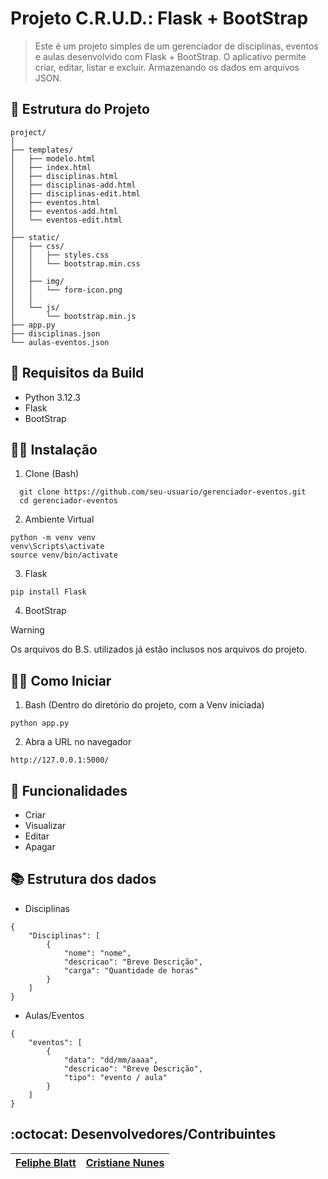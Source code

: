 # Projeto C.R.U.D.: Flask + BootStrap

> Este é um projeto simples de um gerenciador de disciplinas, eventos e aulas desenvolvido com Flask + BootStrap. O aplicativo permite criar, editar, listar e excluir. Armazenando os dados em arquivos JSON.


## :bricks: Estrutura do Projeto

```plaintext
project/
│
├── templates/
│   ├── modelo.html
│   ├── index.html
│   ├── disciplinas.html
│   ├── disciplinas-add.html
│   ├── disciplinas-edit.html
│   ├── eventos.html
│   ├── eventos-add.html
│   └── eventos-edit.html
│
├── static/
│   ├── css/
│   │   ├── styles.css
│   │   └── bootstrap.min.css
│   │
│   ├── img/
│   │   └── form-icon.png
│   │
│   └── js/
│       └── bootstrap.min.js
├── app.py
├── disciplinas.json
└── aulas-eventos.json
```


## :triangular_flag_on_post: Requisitos da Build

- Python 3.12.3
- Flask
- BootStrap


## :technologist: Instalação

1. Clone (Bash)
```plaintext
  git clone https://github.com/seu-usuario/gerenciador-eventos.git
  cd gerenciador-eventos
```
2. Ambiente Virtual
```plaintext
python -m venv venv
venv\Scripts\activate
source venv/bin/activate
```
3. Flask
```plaintext
pip install Flask
```
4. BootStrap
> [!WARNING]
> Os arquivos do B.S. utilizados já estão inclusos nos arquivos do projeto.


## :running_man: Como Iniciar

1. Bash (Dentro do diretório do projeto, com a Venv iniciada)
```plaintext
python app.py
```
2. Abra a URL no navegador
```plaintext
http://127.0.0.1:5000/
```


## :wrench: Funcionalidades

- Criar
- Visualizar
- Editar
- Apagar


## :books: Estrutura dos dados

- Disciplinas
```plaintext
{
    "Disciplinas": [
        {
            "nome": "nome",
            "descricao": "Breve Descrição",
            "carga": "Quantidade de horas"
        }
    ]
}
```
- Aulas/Eventos
```plaintext
{
    "eventos": [
        {
            "data": "dd/mm/aaaa",
            "descricao": "Breve Descrição",
            "tipo": "evento / aula"
        }
    ]
}
```


## :octocat: Desenvolvedores/Contribuintes

|  [Feliphe Blatt](https://github.com/Feliphe-Blatt) | [Cristiane Nunes](https://github.com/cristiane-nunes-git)
| :---: | :---: 
